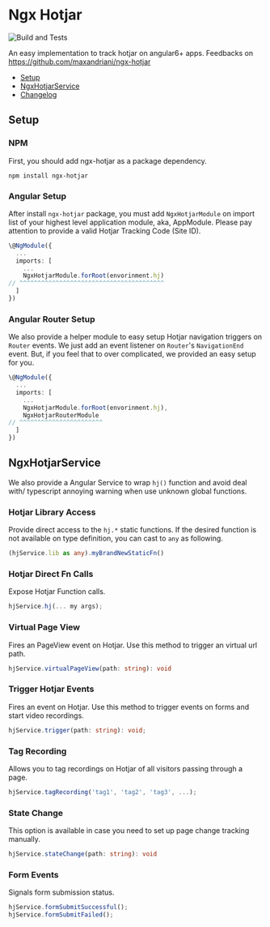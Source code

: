 # Ngx Hotjar

![Build and Tests](https://github.com/maxandriani/ngx-hotjar/workflows/Build%20and%20Tests/badge.svg?branch=master)

An easy implementation to track hotjar on angular6+ apps. Feedbacks on https://github.com/maxandriani/ngx-hotjar

* [Setup](#setup)
* [NgxHotjarService](#ngxhotjarservice)
* [Changelog](./CHANGELOG.md)

## Setup

### NPM 

First, you should add ngx-hotjar as a package dependency.

```
npm install ngx-hotjar
```

### Angular Setup

After install `ngx-hotjar` package, you must add `NgxHotjarModule` on import list of your highest level application module, aka, AppModule. Please pay attention to provide a valid Hotjar Tracking Code (Site ID).

```typescript
\@NgModule({
  ...
  imports: [
    ...
    NgxHotjarModule.forRoot(envorinment.hj)
// ^^^^^^^^^^^^^^^^^^^^^^^^^^^^^^^^^^^^^^^^
  ]
})
```

### Angular Router Setup

We also provide a helper module to easy setup Hotjar navigation triggers on `Router` events. We just add an event listener on `Router`'s `NavigationEnd` event. But, if you feel that to over complicated, we provided an easy setup for you.

```typescript
\@NgModule({
  ...
  imports: [
    ...
    NgxHotjarModule.forRoot(envorinment.hj),
    NgxHotjarRouterModule
// ^^^^^^^^^^^^^^^^^^^^^^^
  ]
})
```

## NgxHotjarService

We also provide a Angular Service to wrap `hj()` function and avoid deal with/ typescript annoying warning when use unknown global functions.

### Hotjar Library Access

Provide direct access to the `hj.*` static functions. If the desired function is not available on type definition, you can cast to `any` as following.

```typescript
(hjService.lib as any).myBrandNewStaticFn()
```

### Hotjar Direct Fn Calls

Expose Hotjar Function calls.

```typescript
hjService.hj(... my args);
```

### Virtual Page View

Fires an PageView event on Hotjar. Use this method to trigger an virtual url path.

```typescript
hjService.virtualPageView(path: string): void
```

### Trigger Hotjar Events

Fires an event on Hotjar. Use this method to trigger events on forms and start video recordings.

```typescript
hjService.trigger(path: string): void;
```

### Tag Recording

Allows you to tag recordings on Hotjar of all visitors passing through a page.

```typescript
hjService.tagRecording('tag1', 'tag2', 'tag3', ...);
```

### State Change

This option is available in case you need to set up page change tracking manually.

```typescript
hjService.stateChange(path: string): void
```

### Form Events

Signals form submission status.

```typescript
hjService.formSubmitSuccessful();
hjService.formSubmitFailed();
```
